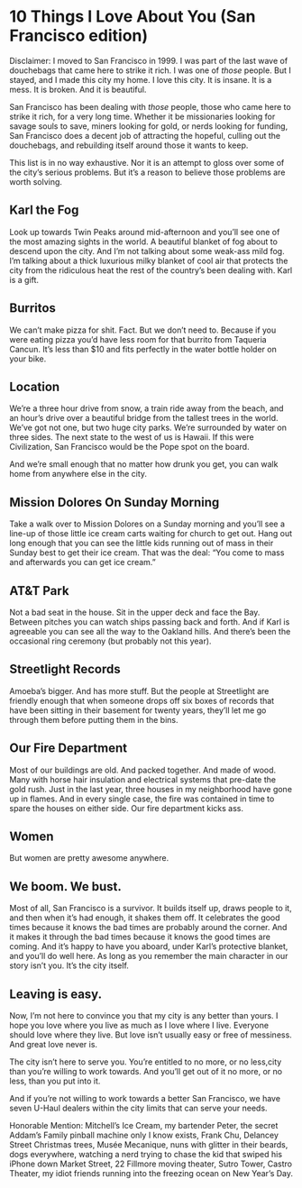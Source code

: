 

# 10 Things I Love About You (San Francisco edition)

Disclaimer: I moved to San Francisco in 1999. I was part of the last wave of douchebags that came here to
strike it rich. I was one of *those* people. But I stayed, and I made this city my home. I love this city. It
is insane. It is a mess. It is broken. And it is beautiful. 

San Francisco has been dealing with *those* people, those who came here to strike it rich, for a very long
time. Whether it be missionaries looking for savage souls to save, miners looking for gold, or nerds looking
for funding, San Francisco does a decent job of attracting the hopeful, culling out the douchebags, and
rebuilding itself around those it wants to keep. 

This list is in no way exhaustive. Nor it is an attempt to gloss over some of the city’s serious problems.
But it’s a reason to believe those problems are worth solving.

## Karl the Fog

Look up towards Twin Peaks around mid-afternoon and you’ll see one of the most amazing sights in the world.
A beautiful blanket of fog about to descend upon the city. And I’m not talking about some weak-ass mild fog.
I’m talking about a thick luxurious milky blanket of cool air that protects the city from the ridiculous
heat the rest of the country’s been dealing with. Karl is a gift. 

## Burritos

We can’t make pizza for shit. Fact. But we don’t need to. Because if you were eating pizza you’d have
less room for that burrito from Taqueria Cancun. It’s less than $10 and fits perfectly in the water bottle
holder on your bike.

## Location

We’re a three hour drive from snow, a train ride away from the beach, and an hour’s drive over a beautiful
bridge from the tallest trees in the world. We’ve got not one, but two huge city parks. We’re surrounded
by water on three sides. The next state to the west of us is Hawaii. If this were Civilization, San Francisco
would be the Pope spot on the board.

And we’re small enough that no matter how drunk you get, you can walk home from anywhere else in the city.


## Mission Dolores On Sunday Morning

Take a walk over to Mission Dolores on a Sunday morning and you’ll see a line-up of those little ice cream
carts waiting for church to get out. Hang out long enough that you can see the little kids running out of mass
in their Sunday best to get their ice cream. That was the deal: “You come to mass and afterwards you can get
ice cream.” 

## AT&T Park

Not a bad seat in the house. Sit in the upper deck and face the Bay. Between pitches you can watch ships
passing back and forth. And if Karl is agreeable you can see all the way to the Oakland hills. And there’s
been the occasional ring ceremony (but probably not this year).

## Streetlight Records

Amoeba’s bigger. And has more stuff. But the people at Streetlight are friendly enough that when someone
drops off six boxes of records that have been sitting in their basement for twenty years, they’ll let me go
through them before putting them in the bins.

## Our Fire Department

Most of our buildings are old. And packed together. And made of wood. Many with horse hair insulation and
electrical systems that pre-date the gold rush. Just in the last year, three houses in my neighborhood have
gone up in flames. And in every single case, the fire was contained in time to spare the houses on either
side. Our fire department kicks ass.

## Women

But women are pretty awesome anywhere.

## We boom. We bust.

Most of all, San Francisco is a survivor. It builds itself up, draws people to it, and then when it’s had
enough, it shakes them off. It celebrates the good times because it knows the bad times are probably around
the corner. And it makes it through the bad times because it knows the good times are coming. And it’s happy
to have you aboard, under Karl’s protective blanket, and you’ll do well here. As long as you remember the
main character in our story isn’t you. It’s the city itself. 

## Leaving is easy.

Now, I’m not here to convince you that my city is any better than yours. I hope you love where you live as
much as I love where I live. Everyone should love where they live. But love isn’t usually easy or free of
messiness. And great love never is.

The city isn’t here to serve you. You’re entitled to no more, or no less,city than you’re willing to
work towards. And you’ll get out of it no more, or no less, than you put into it.

And if you’re not willing to work towards a better San Francisco, we have seven U-Haul dealers within the
city limits that can serve your needs.

Honorable Mention: Mitchell’s Ice Cream, my bartender Peter, the secret Addam’s Family pinball machine
only I know exists, Frank Chu, Delancey Street Christmas trees, Musée Mecanique, nuns with glitter in their
beards, dogs everywhere, watching a nerd trying to chase the kid that swiped his iPhone down Market Street, 22
Fillmore moving theater, Sutro Tower, Castro Theater, my idiot friends running into the freezing ocean on New
Year’s Day.